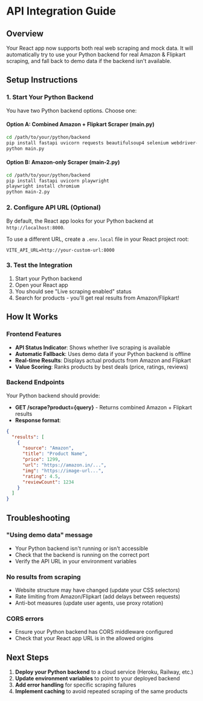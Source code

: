 # API Integration Guide

## Overview
Your React app now supports both real web scraping and mock data. It will automatically try to use your Python backend for real Amazon & Flipkart scraping, and fall back to demo data if the backend isn't available.

## Setup Instructions

### 1. Start Your Python Backend
You have two Python backend options. Choose one:

#### Option A: Combined Amazon + Flipkart Scraper (main.py)
```bash
cd /path/to/your/python/backend
pip install fastapi uvicorn requests beautifulsoup4 selenium webdriver-manager
python main.py
```

#### Option B: Amazon-only Scraper (main-2.py)  
```bash
cd /path/to/your/python/backend
pip install fastapi uvicorn playwright
playwright install chromium
python main-2.py
```

### 2. Configure API URL (Optional)
By default, the React app looks for your Python backend at `http://localhost:8000`.

To use a different URL, create a `.env.local` file in your React project root:
```
VITE_API_URL=http://your-custom-url:8000
```

### 3. Test the Integration
1. Start your Python backend
2. Open your React app
3. You should see "Live scraping enabled" status
4. Search for products - you'll get real results from Amazon/Flipkart!

## How It Works

### Frontend Features
- **API Status Indicator**: Shows whether live scraping is available
- **Automatic Fallback**: Uses demo data if your Python backend is offline
- **Real-time Results**: Displays actual products from Amazon and Flipkart
- **Value Scoring**: Ranks products by best deals (price, ratings, reviews)

### Backend Endpoints
Your Python backend should provide:
- **GET /scrape?product={query}** - Returns combined Amazon + Flipkart results
- **Response format**:
```json
{
  "results": [
    {
      "source": "Amazon",
      "title": "Product Name",
      "price": 1299,
      "url": "https://amazon.in/...",
      "img": "https://image-url...",
      "rating": 4.5,
      "reviewCount": 1234
    }
  ]
}
```

## Troubleshooting

### "Using demo data" message
- Your Python backend isn't running or isn't accessible
- Check that the backend is running on the correct port
- Verify the API URL in your environment variables

### No results from scraping
- Website structure may have changed (update your CSS selectors)
- Rate limiting from Amazon/Flipkart (add delays between requests)
- Anti-bot measures (update user agents, use proxy rotation)

### CORS errors
- Ensure your Python backend has CORS middleware configured
- Check that your React app URL is in the allowed origins

## Next Steps
1. **Deploy your Python backend** to a cloud service (Heroku, Railway, etc.)
2. **Update environment variables** to point to your deployed backend
3. **Add error handling** for specific scraping failures
4. **Implement caching** to avoid repeated scraping of the same products